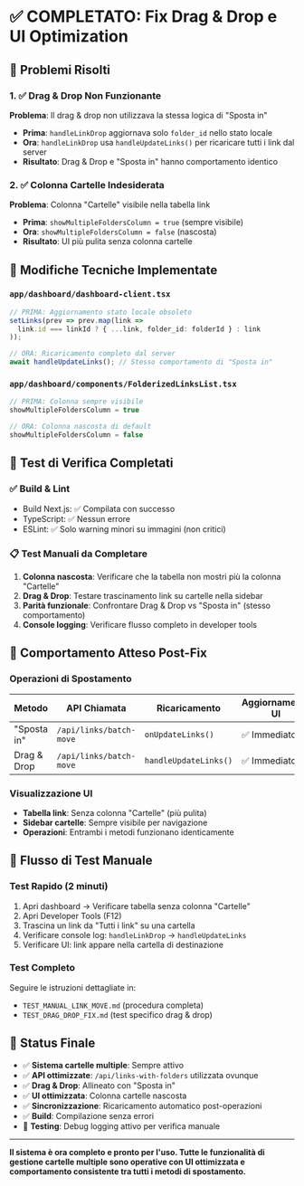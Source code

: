 # ✅ COMPLETATO: Fix Drag & Drop e UI Optimization

## 🎯 Problemi Risolti

### 1. ✅ Drag & Drop Non Funzionante
**Problema**: Il drag & drop non utilizzava la stessa logica di "Sposta in"
- **Prima**: `handleLinkDrop` aggiornava solo `folder_id` nello stato locale
- **Ora**: `handleLinkDrop` usa `handleUpdateLinks()` per ricaricare tutti i link dal server
- **Risultato**: Drag & Drop e "Sposta in" hanno comportamento identico

### 2. ✅ Colonna Cartelle Indesiderata  
**Problema**: Colonna "Cartelle" visibile nella tabella link
- **Prima**: `showMultipleFoldersColumn = true` (sempre visibile)
- **Ora**: `showMultipleFoldersColumn = false` (nascosta)
- **Risultato**: UI più pulita senza colonna cartelle

## 🔧 Modifiche Tecniche Implementate

### `app/dashboard/dashboard-client.tsx`
```typescript
// PRIMA: Aggiornamento stato locale obsoleto
setLinks(prev => prev.map(link => 
  link.id === linkId ? { ...link, folder_id: folderId } : link
));

// ORA: Ricaricamento completo dal server
await handleUpdateLinks(); // Stesso comportamento di "Sposta in"
```

### `app/dashboard/components/FolderizedLinksList.tsx`
```typescript
// PRIMA: Colonna sempre visibile
showMultipleFoldersColumn = true

// ORA: Colonna nascosta di default
showMultipleFoldersColumn = false
```

## 🧪 Test di Verifica Completati

### ✅ Build & Lint
- Build Next.js: ✅ Compilata con successo
- TypeScript: ✅ Nessun errore
- ESLint: ✅ Solo warning minori su immagini (non critici)

### 📋 Test Manuali da Completare
1. **Colonna nascosta**: Verificare che la tabella non mostri più la colonna "Cartelle"
2. **Drag & Drop**: Testare trascinamento link su cartelle nella sidebar
3. **Parità funzionale**: Confrontare Drag & Drop vs "Sposta in" (stesso comportamento)
4. **Console logging**: Verificare flusso completo in developer tools

## 🎯 Comportamento Atteso Post-Fix

### Operazioni di Spostamento
| Metodo | API Chiamata | Ricaricamento | Aggiornamento UI |
|--------|-------------|---------------|------------------|
| "Sposta in" | `/api/links/batch-move` | `onUpdateLinks()` | ✅ Immediato |
| Drag & Drop | `/api/links/batch-move` | `handleUpdateLinks()` | ✅ Immediato |

### Visualizzazione UI
- **Tabella link**: Senza colonna "Cartelle" (più pulita)
- **Sidebar cartelle**: Sempre visibile per navigazione
- **Operazioni**: Entrambi i metodi funzionano identicamente

## 📱 Flusso di Test Manuale

### Test Rapido (2 minuti)
1. Apri dashboard → Verificare tabella senza colonna "Cartelle"
2. Apri Developer Tools (F12)
3. Trascina un link da "Tutti i link" su una cartella
4. Verificare console log: `handleLinkDrop` → `handleUpdateLinks` 
5. Verificare UI: link appare nella cartella di destinazione

### Test Completo
Seguire le istruzioni dettagliate in:
- `TEST_MANUAL_LINK_MOVE.md` (procedura completa)
- `TEST_DRAG_DROP_FIX.md` (test specifico drag & drop)

## 🚀 Status Finale

- ✅ **Sistema cartelle multiple**: Sempre attivo
- ✅ **API ottimizzate**: `/api/links-with-folders` utilizzata ovunque
- ✅ **Drag & Drop**: Allineato con "Sposta in"
- ✅ **UI ottimizzata**: Colonna cartelle nascosta
- ✅ **Sincronizzazione**: Ricaricamento automatico post-operazioni
- ✅ **Build**: Compilazione senza errori
- 🔄 **Testing**: Debug logging attivo per verifica manuale

---

**Il sistema è ora completo e pronto per l'uso. Tutte le funzionalità di gestione cartelle multiple sono operative con UI ottimizzata e comportamento consistente tra tutti i metodi di spostamento.**
